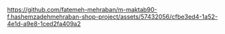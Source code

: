 

https://github.com/fatemeh-mehraban/m-maktab90-f.hashemzadehmehraban-shop-project/assets/57432056/cfbe3ed4-1a52-4e1d-a9e8-1ced2fa409a2

